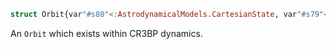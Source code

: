 ```julia
struct Orbit{var"#s80"<:AstrodynamicalModels.CartesianState, var"#s79"<:AstrodynamicalModels.CR3BParameters} <: AstrodynamicalModels.AstrodynamicalOrbit{var"#s80"<:AstrodynamicalModels.CartesianState, var"#s79"<:AstrodynamicalModels.CR3BParameters}
```

An `Orbit` which exists within CR3BP dynamics.
